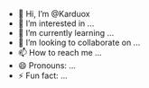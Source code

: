 - 👋 Hi, I’m @Karduox
- 👀 I’m interested in ...
- 🌱 I’m currently learning ...
- 💞️ I’m looking to collaborate on ...
- 📫 How to reach me ...
- 😄 Pronouns: ...
- ⚡ Fun fact: ...

<!---
Karduox/Karduox is a ✨ special ✨ repository because its `README.md` (this file) appears on your GitHub profile.
You can click the Preview link to take a look at your changes.
--->
